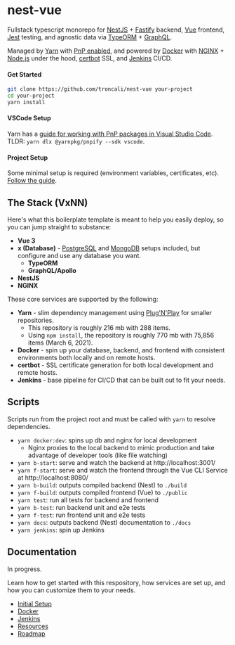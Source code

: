 # nest-vue

Fullstack typescript monorepo for [NestJS](https://docs.nestjs.com) + [Fastify](https://docs.nestjs.com/techniques/performance) backend, [Vue](https://v3.vuejs.org) frontend, [Jest](https://jestjs.io) testing, and agnostic data via [TypeORM](https://typeorm.io/#/) + [GraphQL](https://graphql.org).

Managed by [Yarn](https://yarnpkg.com/getting-started/qa) with [PnP enabled](https://yarnpkg.com/features/pnp), and powered by [Docker](https://www.docker.com) with [NGINX](https://www.nginx.com) + [Node.js](https://nodejs.dev) under the hood, [certbot](https://certbot.eff.org) SSL, and [Jenkins](https://www.jenkins.io) CI/CD.

#### Get Started

```bash
git clone https://github.com/troncali/nest-vue your-project
cd your-project
yarn install
```

#### VSCode Setup

Yarn has a [guide for working with PnP packages in Visual Studio Code](https://yarnpkg.com/getting-started/migration#editor-support). TLDR: `yarn dlx @yarnpkg/pnpify --sdk vscode`.

#### Project Setup

Some minimal setup is required (environment variables, certificates, etc). [Follow the guide](guides/setup.md).

## The Stack (VxNN)

Here's what this boilerplate template is meant to help you easily deploy, so you can jump straight to substance:

-   **Vue 3**
-   **x (Database)** - [PostgreSQL](https://www.postgresql.org) and [MongoDB](https://www.mongodb.com) setups included, but configure and use any database you want.
    -   **TypeORM**
    -   **GraphQL/Apollo**
-   **NestJS**
-   **NGINX**

These core services are supported by the following:

-   **Yarn** - slim dependency management using [Plug'N'Play](https://yarnpkg.com/features/pnp) for smaller repositories.
    -   This repository is roughly 216 mb with 288 items.
    -   Using `npm install`, the repository is roughly 770 mb with 75,856 items (March 6, 2021).
-   **Docker** - spin up your database, backend, and frontend with consistent environments both locally and on remote hosts.
-   **certbot** - SSL certificate generation for both local development and remote hosts.
-   **Jenkins** - base pipeline for CI/CD that can be built out to fit your needs.

## Scripts

Scripts run from the project root and must be called with `yarn` to resolve dependencies.

-   `yarn docker:dev`: spins up db and nginx for local development
    -   Nginx proxies to the local backend to mimic production and take advantage of developer tools (like file watching)
-   `yarn b-start`: serve and watch the backend at http://localhost:3001/
-   `yarn f-start`: serve and watch the frontend through the Vue CLI Service at http://localhost:8080/
-   `yarn b-build`: outputs compiled backend (Nest) to `./build`
-   `yarn f-build`: outputs compiled frontend (Vue) to `./public`
-   `yarn test`: run all tests for backend and frontend
-   `yarn b-test`: run backend unit and e2e tests
-   `yarn f-test`: run frontend unit and e2e tests
-   `yarn docs`: outputs backend (Nest) documentation to `./docs`
-   `yarn jenkins`: spin up Jenkins

## Documentation

In progress.

Learn how to get started with this respository, how services are set up, and how you can customize them to your needs.

-   [Initial Setup](guides/setup.md)
-   [Docker](README-Docker.md)
-   [Jenkins](README-Jenkins.md)
-   [Resources](README-Resources.md)
-   [Roadmap](README-Roadmap.md)
